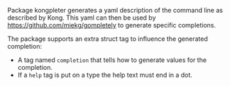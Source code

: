 Package kongpleter generates a yaml description of the command line as described by Kong.
This yaml can then be used by <https://github.com/miekg/gompletely> to generate specific completions.

The package supports an extra struct tag to influence the generated completion:

* A tag named `completion` that tells how to generate values for the completion.
* If a `help` tag is put on a type the help text must end in a dot.
